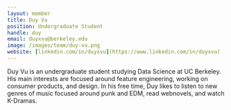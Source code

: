 ```yaml
---
layout: member
title: Duy Vu
position: Undergraduate Student
handle: duy
email: duyxvu@berkeley.edu
image: /images/team/duy-vu.png
website: [linkedin.com/in/duyxvu](https://www.linkedin.com/in/duyxvu)
---
```


Duy Vu is an undergraduate student studying Data Science at UC Berkeley. His main interests are focused around feature engineering, working on consumer products, and design. In his free time, Duy likes to listen to new genres of music focused around punk and EDM, read webnovels, and watch K-Dramas.
